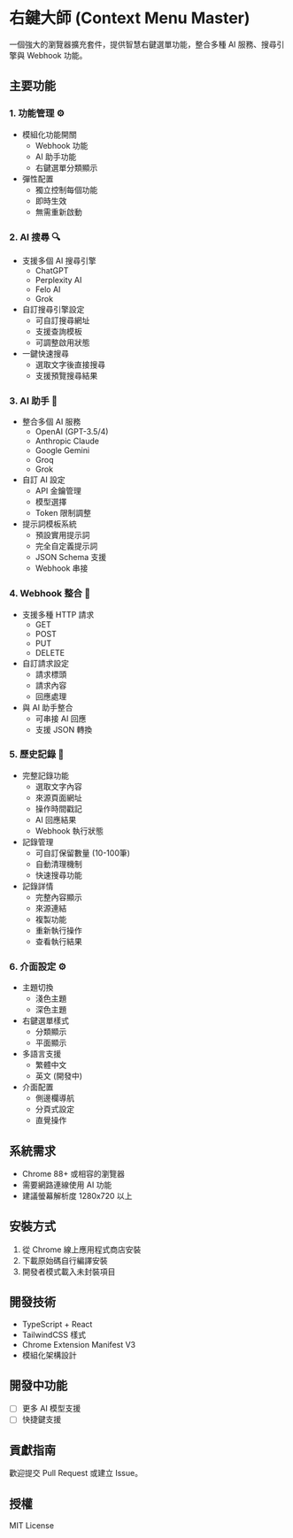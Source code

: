 # 右鍵大師 (Context Menu Master)

一個強大的瀏覽器擴充套件，提供智慧右鍵選單功能，整合多種 AI 服務、搜尋引擎與 Webhook 功能。

## 主要功能

### 1. 功能管理 ⚙️
- 模組化功能開關
  - Webhook 功能
  - AI 助手功能
  - 右鍵選單分類顯示
- 彈性配置
  - 獨立控制每個功能
  - 即時生效
  - 無需重新啟動

### 2. AI 搜尋 🔍
- 支援多個 AI 搜尋引擎
  - ChatGPT
  - Perplexity AI 
  - Felo AI
  - Grok
- 自訂搜尋引擎設定
  - 可自訂搜尋網址
  - 支援查詢模板
  - 可調整啟用狀態
- 一鍵快速搜尋
  - 選取文字後直接搜尋
  - 支援預覽搜尋結果

### 3. AI 助手 🤖
- 整合多個 AI 服務
  - OpenAI (GPT-3.5/4)
  - Anthropic Claude
  - Google Gemini
  - Groq
  - Grok
- 自訂 AI 設定
  - API 金鑰管理
  - 模型選擇
  - Token 限制調整
- 提示詞模板系統
  - 預設實用提示詞
  - 完全自定義提示詞
  - JSON Schema 支援
  - Webhook 串接

### 4. Webhook 整合 🔌
- 支援多種 HTTP 請求
  - GET
  - POST
  - PUT
  - DELETE
- 自訂請求設定
  - 請求標頭
  - 請求內容
  - 回應處理
- 與 AI 助手整合
  - 可串接 AI 回應
  - 支援 JSON 轉換

### 5. 歷史記錄 📝
- 完整記錄功能
  - 選取文字內容
  - 來源頁面網址
  - 操作時間戳記
  - AI 回應結果
  - Webhook 執行狀態
- 記錄管理
  - 可自訂保留數量 (10-100筆)
  - 自動清理機制
  - 快速搜尋功能
- 記錄詳情
  - 完整內容顯示
  - 來源連結
  - 複製功能
  - 重新執行操作
  - 查看執行結果

### 6. 介面設定 ⚙️
- 主題切換
  - 淺色主題
  - 深色主題
- 右鍵選單樣式
  - 分類顯示
  - 平面顯示
- 多語言支援
  - 繁體中文
  - 英文 (開發中)
- 介面配置
  - 側邊欄導航
  - 分頁式設定
  - 直覺操作

## 系統需求

- Chrome 88+ 或相容的瀏覽器
- 需要網路連線使用 AI 功能
- 建議螢幕解析度 1280x720 以上

## 安裝方式

1. 從 Chrome 線上應用程式商店安裝
2. 下載原始碼自行編譯安裝
3. 開發者模式載入未封裝項目

## 開發技術

- TypeScript + React
- TailwindCSS 樣式
- Chrome Extension Manifest V3
- 模組化架構設計

## 開發中功能
- [ ] 更多 AI 模型支援
- [ ] 快捷鍵支援

## 貢獻指南

歡迎提交 Pull Request 或建立 Issue。

## 授權

MIT License


